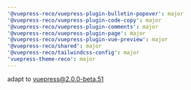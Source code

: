 ```yaml
---
'@vuepress-reco/vuepress-plugin-bulletin-popover': major
'@vuepress-reco/vuepress-plugin-code-copy': major
'@vuepress-reco/vuepress-plugin-comments': major
'@vuepress-reco/vuepress-plugin-page': major
'@vuepress-reco/vuepress-plugin-vue-preview': major
'@vuepress-reco/shared': major
'@vuepress-reco/tailwindcss-config': major
'vuepress-theme-reco': major
---
```


adapt to vuepress@2.0.0-beta.51
